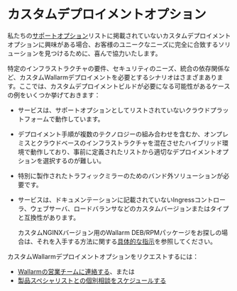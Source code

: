 # カスタムデプロイメントオプション

私たちの[サポートオプション](../supported-deployment-options.ja.md)リストに掲載されていないカスタムデプロイメントオプションに興味がある場合、お客様のユニークなニーズに完全に合致するソリューションを見つけるために、喜んで協力いたします。

特定のインフラストラクチャの要件、セキュリティのニーズ、統合の依存関係など、カスタムWallarmデプロイメントを必要とするシナリオはさまざまあります。ここでは、カスタムデプロイメントビルドが必要になる可能性があるケースの例をいくつか挙げておきます：

* サービスは、サポートオプションとしてリストされていないクラウドプラットフォームで動作しています。
* デプロイメント手順が複数のテクノロジーの組み合わせを含むか、オンプレミスとクラウドベースのインフラストラクチャを混在させたハイブリッド環境で動作しており、事前に定義されたリストから適切なデプロイメントオプションを選択するのが難しい。
* 特別に製作されたトラフィックミラーのためのバンド外ソリューションが必要です。
* サービスは、ドキュメンテーションに記載されていないIngressコントローラ、ウェブサーバ、ロードバランサなどのカスタムバージョンまたはタイプと互換性があります。

    カスタムNGINXバージョン用のWallarm DEB/RPMパッケージをお探しの場合は、それを入手する方法に関する[具体的な指示](custom-nginx-version.ja.md)を参照してください。

カスタムWallarmデプロイメントオプションをリクエストするには：

* [Wallarmの営業チームに連絡する](mailto:sales@wallarm.com?subject=Request%20for%20custom%20Wallarm%20deployment&body=Hello%20Wallarm%20Sales%20Team%2C%0AI%27m%20writing%20to%20explore%20a%20Wallarm%20deployment%20option%20for%20my%20product%20security.%20I%20couldn%27t%20find%20what%20I%20need%20among%20the%20listed%20options%20in%20your%20documentation%2C%20and%20I%20would%20appreciate%20your%20help%20to%20explore%20the%20possibilities.%0AI%20would%20be%20happy%20to%20schedule%20a%20call%20with%20you%20to%20discuss%20my%20requirements%20in%20detail.%0AThank%20you%20for%20your%20time%20and%20assistance.)、または
* [製品スペシャリストとの個別相談をスケジュールする](https://meetings.hubspot.com/bbrown16)